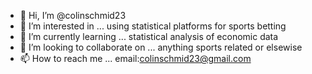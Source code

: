- 👋 Hi, I’m @colinschmid23
- 👀 I’m interested in ... using statistical platforms for sports betting
- 🌱 I’m currently learning ... statistical analysis of economic data
- 💞️ I’m looking to collaborate on ... anything sports related or elsewise
- 📫 How to reach me ... email:colinschmid23@gmail.com

<!---
colinschmid23/colinschmid23 is a ✨ special ✨ repository because its `README.md` (this file) appears on your GitHub profile.
You can click the Preview link to take a look at your changes.
--->
